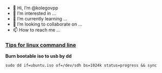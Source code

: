 - 👋 Hi, I’m @kolegovpp
- 👀 I’m interested in ...
- 🌱 I’m currently learning ...
- 💞️ I’m looking to collaborate on ...
- 📫 How to reach me ...

### [Tips for linux command line](linux_tips.md)
**Burn bootable iso to usb by dd**

`sudo dd if=ubuntu.iso of=/dev/sdh bs=1024k status=progress && sync`


<!---
kolegovpp/kolegovpp is a ✨ special ✨ repository because its `README.md` (this file) appears on your GitHub profile.
You can click the Preview link to take a look at your changes.
--->
